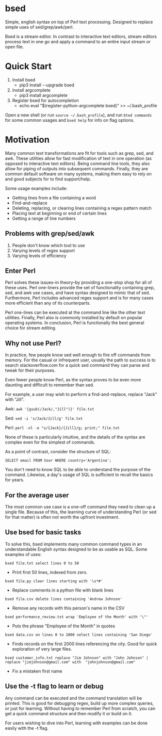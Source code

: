 # bsed
Simple, english syntax on top of Perl text processing. Designed to replace simple uses of sed/grep/awk/perl.


Bsed is a stream editor. In contrast to interactive text editors, stream editors process text in one go and 
apply a command to an entire input stream or open file. 


# Quick Start

1. Install bsed
    - pip3 install --upgrade bsed
2. Install argcomplete
    - pip3 install argcomplete
3. Register bsed for autocompletion
    - echo eval "$(register-python-argcomplete bsed)" >> ~/.bash_profile

Open a new shell (or run `source ~/.bash_profile`), and run `bted commands` for some common usages and `bsed help` for 
info on flag options.


# Motivation
Many common text transformations are fit for tools such as grep, sed, and awk. These utilities allow for fast 
modification of text in one operation (as opposed to interactive text editors). Being command line tools, they also 
allow for piping of outputs into subsequent commands. Finally, they are common default software on many systems, 
making them easy to rely on and good subjects for to find support/help.
 
 Some usage examples include:
  - Getting lines from a file containing a word
  - Find-and-replace
  - Deleting, replacing, or clearing lines containing a regex pattern match
  - Placing text at beginning or end of certain lines
  - Getting a range of line numbers

## Problems with grep/sed/awk

1. People don't know which tool to use
2. Varying levels of regex support
3. Varying levels of efficiency

## Enter Perl

Perl solves these issues–in theory–by providing a one-stop shop for all of these uses. 
Perl one-liners provide the set of functionality containing grep, sed, and awk use cases, and have syntax designed to
 mimic that of sed. Furthermore, Perl includes advanced regex support and is for many cases more efficient than any of 
 its counterparts. 

Perl one-lines can be executed at the command line like the other text utilities. Finally, Perl also is commonly 
installed by default on popular operating systems. In conclusion, Perl is functionally the best general choice for 
stream editing.

## Why not use Perl?

In practice, few people know sed well enough to fire off commands from memory. For the casual or infrequent user, 
usually the path to success is to search stackoverflow.com for a quick sed command they can parse and tweak for their purposes. 

Even fewer people know Perl, as the syntax proves to be even more daunting and difficult to remember than sed. 

For example, a user may wish to perform a find-and-replace, replace "Jack" with "Jill".

Awk: `awk '{gsub(/Jack/,"Jill")}' file.txt`

Sed: `sed -i 's/Jack/Jill/g' file.txt`

Perl: `perl -nl -e "s/{Jack}/{Jill}/g; print;" file.txt` 

None of these is particularly intuitive, and the details of the syntax are complex even for the simplest of commands.

As a point of contrast, consider the structure of SQL:

`SELECT email FROM User WHERE country='Argentina';`

You don't need to know SQL to be able to understand the purpose of the command. Likewise, a day's usage of SQL is 
sufficient to recall the basics for years.

## For the average user

The most common use case is a one-off command they need to clean up a single file. Because of this, the learning 
curve of understanding Perl (or sed for that matter) is often not worth the upfront investment.

## Use bsed for basic tasks

To solve this, bsed implements many common command types in an understandable English syntax designed to be as usable
 as SQL. Some examples of uses:
 
 `bsed file.txt select lines 0 to 50`
 
 - Print first 50 lines, indexed from zero.
 
 `bsed file.py clear lines starting with '\s*#'`
 
 - Replace comments in a python file with blank lines
 
 `bsed file.csv delete lines containing 'Andrew Johnson'` 
 
 - Remove any records with this person's name in the CSV
 
 `bsed performance_review.txt wrap 'Employee of the Month' with '\"'`
 
 - Puts the phrase "Employee of the Month" in quotes
 
 `bsed data.csv on lines 0 to 2000 select lines containing 'San Diego'`
 
 - Finds records on the first 2000 lines referencing the city. Good for quick exploration of very large files.
 
 `bsed customer_info.txt replace "Jim Johnson" with "John Johnson" | replace "jimjohnson@gmail.com" with 
 "johnjohnson@gmail.com"`
 
 - Fix a mistaken first name
 
 ## Use the -t flag to learn or debug
 
 Any command can be executed and the command translation will be printed. This is good for debugging regex, build up 
 more complex queries, or just for learning. Without having to remember Perl from scratch, you can get a quick 
 command structure and then modify it or build on it. 
 
 For users wishing to dive into Perl, learning with examples can be done easily with the -t flag.